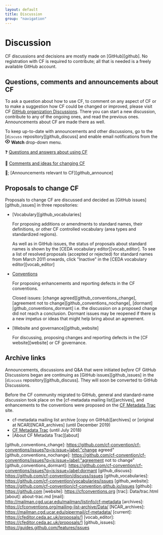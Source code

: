 ```yaml
---
layout: default
title: Discussion
group: "navigation"
---
```

# Discussion

CF discussions and decisions are mostly made on [GitHub][github]. No registration with CF is required to contribute; all that is needed is a freely available GitHub account.

## Questions, comments and announcements about CF

To ask a question about how to use CF, to comment on any aspect of CF or to make a suggestion how CF could be changed or improved, please visit CF [GitHub organization Discussions][github_discussions]. There you can start a new discussion, contribute to any of the ongoing ones, and read the previous ones. Announcements about CF are made there as well.

To keep up-to-date with announcements and other discussions, go to the [`discuss` repository][github_discuss] and enable email notifications from the <svg aria-hidden="true" height="16" version="1.1" width="16" data-view-component="true" class="octicon octicon-eye"><path d="M8 2c1.981 0 3.671.992 4.933 2.078 1.27 1.091 2.187 2.345 2.637 3.023a1.62 1.62 0 0 1 0 1.798c-.45.678-1.367 1.932-2.637 3.023C11.67 13.008 9.981 14 8 14c-1.981 0-3.671-.992-4.933-2.078C1.797 10.83.88 9.576.43 8.898a1.62 1.62 0 0 1 0-1.798c.45-.677 1.367-1.931 2.637-3.022C4.33 2.992 6.019 2 8 2ZM1.679 7.932a.12.12 0 0 0 0 .136c.411.622 1.241 1.75 2.366 2.717C5.176 11.758 6.527 12.5 8 12.5c1.473 0 2.825-.742 3.955-1.715 1.124-.967 1.954-2.096 2.366-2.717a.12.12 0 0 0 0-.136c-.412-.621-1.242-1.75-2.366-2.717C10.824 4.242 9.473 3.5 8 3.5c-1.473 0-2.825.742-3.955 1.715-1.124.967-1.954 2.096-2.366 2.717ZM8 10a2 2 0 1 1-.001-3.999A2 2 0 0 1 8 10Z"></path>
</svg>&nbsp;<b>Watch</b> drop-down menu.

  &#x2753;&nbsp;[Questions and answers about using CF][github_qa]

  &#x1F4AC;&nbsp;[Comments and ideas for changing CF][github_comment]

  &#x1F4E3;;&nbsp;[Announcements relevant to CF][github_announce]

## Proposals to change CF
 
Proposals to change CF are discussed and decided as [GitHub issues][github_issues] in three repositories:

*   [Vocabulary][github_vocabularies]

    For proposing additions or amendments to standard names, their definitions, or other CF controlled vocabulary (area types and standardized regions).

    As well as in GitHub issues, the status of proposals about standard names is shown by the [CEDA vocabulary editor][vocab_editor]. To see a list of resolved proposals (accepted or rejected) for standard names from March 2011 onwards, click "Inactive" in the [CEDA vocabulary editor][vocab_editor]
  
*   [Conventions][github_conventions]

    For proposing enhancements and reporting defects in the CF conventions.

    Closed issues: [change agreed][github_conventions_change], [agreement not to change][github_conventions_nochange], [dormant][github_conventions_dormant] i.e. the discussion on a proposed change did not reach a conclusion. Dormant issues may be reopened if there is a new impetus or ideas that might help bring about an agreement.

*   [Website and governance][github_website]

    For discussing, proposing changes and reporting defects in the [CF website][website] or CF governance.

## Archive links

Announcements, discussions and Q&A that were initiated _before_ CF GitHub Discussions began are continuing as [GitHub issues][github_issues] in the [`discuss` repository][github_discuss]. They will soon be converted to GitHub Discussions.

Before the CF community migrated to GitHub, general and standard-name discussion took place on the [cf-metadata mailing list][archives], and enhancements to the conventions were proposed on the [CF Metadata Trac](Data/trac.html) site.

* cf-metadata mailing list archive [copy on GitHub][archives] or [original at NCAR][NCAR_archives] (until December 2019)
* [CF Metadata Trac](Data/trac.html) (until July 2018)
* [About CF Metadata Trac][about]


[github_conventions]: https://github.com/cf-convention/cf-conventions/issues
[github_conventions_change]: https://github.com/cf-convention/cf-conventions/issues?q=is:issue+label:"change agreed"
[github_conventions_nochange]: https://github.com/cf-convention/cf-conventions/issues?q=is:issue+label:"agreement not to change"
[github_conventions_dormant]: https://github.com/cf-convention/cf-conventions/issues?q=is:issue+label:dormant
[github_discuss]: https://github.com/cf-convention/discuss/issues
[github_vocabularies]: https://github.com/cf-convention/vocabularies/issues
[github_website]: https://github.com/cf-convention/cf-convention.github.io/issues
[github]: https://github.com
[website]: https://cfconventions.org
[trac]: Data/trac.html
[about]: about-trac.md
[mail]: http://mailman.cgd.ucar.edu/mailman/listinfo/cf-metadata
[archives]: https://cfconventions.org/mailing-list-archive/Data/
[NCAR_archives]: https://mailman.cgd.ucar.edu/pipermail/cf-metadata/
[current]: https://cfeditor.ceda.ac.uk/proposals/1
[vocab_editor]: https://cfeditor.ceda.ac.uk/proposals/1
[github_issues]: https://guides.github.com/features/issues

[github_discussions]: https://github.com/orgs/cf-convention/discussions
[github_qa]: https://github.com/orgs/cf-convention/discussions/categories/q-a-about-using-cf
[github_comment]: https://github.com/orgs/cf-convention/discussions/categories/comments-and-ideas-for-changing-cf
[github-announce]: https://github.com/orgs/cf-convention/discussions/categories/announcements-relevant-to-cf


